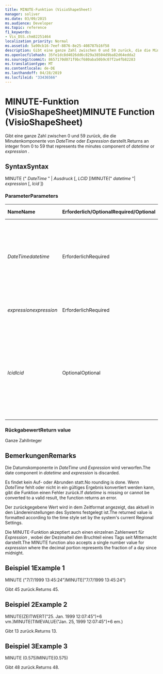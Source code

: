 ```yaml
---
title: MINUTE-Funktion (VisioShapeSheet)
manager: soliver
ms.date: 03/09/2015
ms.audience: Developer
ms.topic: reference
f1_keywords:
- Vis_DSS.chm82251464
localization_priority: Normal
ms.assetid: 5a90cb16-7eef-8876-8e25-408787b16f58
description: Gibt eine ganze Zahl zwischen 0 und 59 zurück, die die Minutenkomponente von DateTime oder Expression darstellt.
ms.openlocfilehash: 35fe1dc8d4026dd6c829a38504d9ba82d64edda2
ms.sourcegitcommit: 8657170d071f9bcf680aba50b9c07f2a4fb82283
ms.translationtype: MT
ms.contentlocale: de-DE
ms.lasthandoff: 04/28/2019
ms.locfileid: "33436566"
---
```

# <a name="minute-function-visioshapesheet"></a><span data-ttu-id="9ee55-103">MINUTE-Funktion (VisioShapeSheet)</span><span class="sxs-lookup"><span data-stu-id="9ee55-103">MINUTE Function (VisioShapeSheet)</span></span>

<span data-ttu-id="9ee55-104">Gibt eine ganze Zahl zwischen 0 und 59 zurück, die die Minutenkomponente von *DateTime* oder *Expression* darstellt.</span><span class="sxs-lookup"><span data-stu-id="9ee55-104">Returns an integer from 0 to 59 that represents the minutes component of  *datetime*  or  *expression*  .</span></span> 
  
## <a name="syntax"></a><span data-ttu-id="9ee55-105">Syntax</span><span class="sxs-lookup"><span data-stu-id="9ee55-105">Syntax</span></span>

<span data-ttu-id="9ee55-106">MINUTE (" *DateTime* " |  *Ausdruck*  [, *LCID* ])</span><span class="sxs-lookup"><span data-stu-id="9ee55-106">MINUTE(" *datetime*  "|  *expression*  [,  *lcid*  ])</span></span> 
  
### <a name="parameters"></a><span data-ttu-id="9ee55-107">Parameter</span><span class="sxs-lookup"><span data-stu-id="9ee55-107">Parameters</span></span>

|<span data-ttu-id="9ee55-108">**Name**</span><span class="sxs-lookup"><span data-stu-id="9ee55-108">**Name**</span></span>|<span data-ttu-id="9ee55-109">**Erforderlich/Optional**</span><span class="sxs-lookup"><span data-stu-id="9ee55-109">**Required/Optional**</span></span>|<span data-ttu-id="9ee55-110">**Datentyp**</span><span class="sxs-lookup"><span data-stu-id="9ee55-110">**Data Type**</span></span>|<span data-ttu-id="9ee55-111">**Beschreibung**</span><span class="sxs-lookup"><span data-stu-id="9ee55-111">**Description**</span></span>|
|:-----|:-----|:-----|:-----|
| <span data-ttu-id="9ee55-112">_DateTime_</span><span class="sxs-lookup"><span data-stu-id="9ee55-112">_datetime_</span></span> <br/> |<span data-ttu-id="9ee55-113">Erforderlich</span><span class="sxs-lookup"><span data-stu-id="9ee55-113">Required</span></span>  <br/> |<span data-ttu-id="9ee55-114">**String**</span><span class="sxs-lookup"><span data-stu-id="9ee55-114">**String**</span></span> <br/> |<span data-ttu-id="9ee55-115">Beliebige Zeichenfolge, die allgemein als Datums- und Zeitangabe erkannt wird, oder ein Bezug auf eine Zelle mit einer Datums- und Zeitangabe.</span><span class="sxs-lookup"><span data-stu-id="9ee55-115">Any string commonly recognized as a date and time or a reference to a cell containing a date and time.</span></span>  <br/> |
| <span data-ttu-id="9ee55-116">_expression_</span><span class="sxs-lookup"><span data-stu-id="9ee55-116">_expression_</span></span> <br/> |<span data-ttu-id="9ee55-117">Erforderlich</span><span class="sxs-lookup"><span data-stu-id="9ee55-117">Required</span></span>  <br/> |<span data-ttu-id="9ee55-118">**String**</span><span class="sxs-lookup"><span data-stu-id="9ee55-118">**String**</span></span> <br/> | <span data-ttu-id="9ee55-119">Beliebiger Ausdruck, der eine Datums- und Zeitangabe liefert.</span><span class="sxs-lookup"><span data-stu-id="9ee55-119">Any expression that yields a date and time.</span></span>  <br/> |
| <span data-ttu-id="9ee55-120">_lcid_</span><span class="sxs-lookup"><span data-stu-id="9ee55-120">_lcid_</span></span> <br/> |<span data-ttu-id="9ee55-121">Optional</span><span class="sxs-lookup"><span data-stu-id="9ee55-121">Optional</span></span>  <br/> |<span data-ttu-id="9ee55-122">**Number**</span><span class="sxs-lookup"><span data-stu-id="9ee55-122">**Number**</span></span> <br/> |<span data-ttu-id="9ee55-123">Der lokale Bezeichner, der bei der Auswertung eines nicht lokalen Werts für datetime verwendet werden soll.</span><span class="sxs-lookup"><span data-stu-id="9ee55-123">The locale identifier to be used in evaluating a nonlocal datetime.</span></span> <span data-ttu-id="9ee55-124">Der lokale Bezeichner ist eine Zahl, die in den Systemkopfdateien beschrieben wird.</span><span class="sxs-lookup"><span data-stu-id="9ee55-124">The locale identifier is a number described in the system header files.</span></span>  <br/> |
   
### <a name="return-value"></a><span data-ttu-id="9ee55-125">Rückgabewert</span><span class="sxs-lookup"><span data-stu-id="9ee55-125">Return value</span></span>

<span data-ttu-id="9ee55-126">Ganze Zahl</span><span class="sxs-lookup"><span data-stu-id="9ee55-126">Integer</span></span>
  
## <a name="remarks"></a><span data-ttu-id="9ee55-127">Bemerkungen</span><span class="sxs-lookup"><span data-stu-id="9ee55-127">Remarks</span></span>

<span data-ttu-id="9ee55-128">Die Datumskomponente in _DateTime_ und _Expression_ wird verworfen.</span><span class="sxs-lookup"><span data-stu-id="9ee55-128">The date component in  _datetime_ and  _expression_ is discarded.</span></span> 
  
<span data-ttu-id="9ee55-129">Es findet kein Auf- oder Abrunden statt.</span><span class="sxs-lookup"><span data-stu-id="9ee55-129">No rounding is done.</span></span> <span data-ttu-id="9ee55-130">Wenn _DateTime_ fehlt oder nicht in ein gültiges Ergebnis konvertiert werden kann, gibt die Funktion einen Fehler zurück.</span><span class="sxs-lookup"><span data-stu-id="9ee55-130">If  _datetime_ is missing or cannot be converted to a valid result, the function returns an error.</span></span> 
  
<span data-ttu-id="9ee55-131">Der zurückgegebene Wert wird in dem Zeitformat angezeigt, das aktuell in den Ländereinstellungen des Systems festgelegt ist.</span><span class="sxs-lookup"><span data-stu-id="9ee55-131">The returned value is formatted according to the time style set by the system's current Regional Settings.</span></span>
  
<span data-ttu-id="9ee55-132">Die MINUTE-Funktion akzeptiert auch einen einzelnen Zahlenwert für _Expression_ , wobei der Dezimalteil den Bruchteil eines Tags seit Mitternacht darstellt.</span><span class="sxs-lookup"><span data-stu-id="9ee55-132">The MINUTE function also accepts a single number value for  _expression_ where the decimal portion represents the fraction of a day since midnight.</span></span> 
  
## <a name="example-1"></a><span data-ttu-id="9ee55-133">Beispiel 1</span><span class="sxs-lookup"><span data-stu-id="9ee55-133">Example 1</span></span>

<span data-ttu-id="9ee55-134">MINUTE ("7/7/1999 13:45:24")</span><span class="sxs-lookup"><span data-stu-id="9ee55-134">MINUTE("7/7/1999 13:45:24")</span></span>
  
<span data-ttu-id="9ee55-135">Gibt 45 zurück.</span><span class="sxs-lookup"><span data-stu-id="9ee55-135">Returns 45.</span></span>
  
## <a name="example-2"></a><span data-ttu-id="9ee55-136">Beispiel 2</span><span class="sxs-lookup"><span data-stu-id="9ee55-136">Example 2</span></span>

<span data-ttu-id="9ee55-137">MINUTE(ZEITWERT("25. Jan. 1999 12:07:45")+6 vm.)</span><span class="sxs-lookup"><span data-stu-id="9ee55-137">MINUTE(TIMEVALUE("Jan. 25, 1999 12:07:45")+6 em.)</span></span>
  
<span data-ttu-id="9ee55-138">Gibt 13 zurück.</span><span class="sxs-lookup"><span data-stu-id="9ee55-138">Returns 13.</span></span>
  
## <a name="example-3"></a><span data-ttu-id="9ee55-139">Beispiel 3</span><span class="sxs-lookup"><span data-stu-id="9ee55-139">Example 3</span></span>

<span data-ttu-id="9ee55-140">MINUTE (0.575)</span><span class="sxs-lookup"><span data-stu-id="9ee55-140">MINUTE(0.575)</span></span>
  
<span data-ttu-id="9ee55-141">Gibt 48 zurück.</span><span class="sxs-lookup"><span data-stu-id="9ee55-141">Returns 48.</span></span>
  

